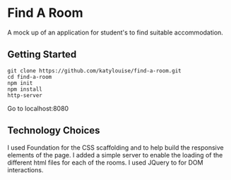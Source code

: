 # Find A Room

A mock up of an application for student's to find suitable accommodation.

## Getting Started

```
git clone https://github.com/katylouise/find-a-room.git
cd find-a-room
npm init
npm install
http-server
```
Go to localhost:8080

## Technology Choices

I used Foundation for the CSS scaffolding and to help build the responsive elements of the page.  I added a simple server to enable the loading of the different html files for each of the rooms.  I used JQuery to for DOM interactions.